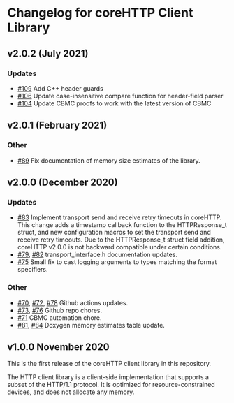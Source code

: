 # Changelog for coreHTTP Client Library

## v2.0.2 (July 2021)

### Updates

- [#109](https://github.com/FreeRTOS/coreHTTP/pull/109) Add C++ header guards
- [#106](https://github.com/FreeRTOS/coreHTTP/pull/106) Update case-insensitive compare function for header-field parser
- [#104](https://github.com/FreeRTOS/coreHTTP/pull/104) Update CBMC proofs to work with the latest version of CBMC

## v2.0.1 (February 2021)

### Other

- [#89](https://github.com/FreeRTOS/coreHTTP/pull/89) Fix documentation of memory size estimates of the library.

## v2.0.0 (December 2020)

### Updates

 - [#83](https://github.com/FreeRTOS/coreHTTP/pull/83) Implement transport send and receive retry timeouts in coreHTTP. This change adds a timestamp callback function to the HTTPResponse_t struct, and new configuration macros to set the transport send and receive retry timeouts. Due to the HTTPResponse_t struct field addition, coreHTTP v2.0.0 is not backward compatible under certain conditions.
 - [#79](https://github.com/FreeRTOS/coreHTTP/pull/79), [#82](https://github.com/FreeRTOS/coreHTTP/pull/82) transport_interface.h documentation updates.
 - [#75](https://github.com/FreeRTOS/coreHTTP/pull/75) Small fix to cast logging arguments to types matching the format specifiers.

### Other
 - [#70](https://github.com/FreeRTOS/coreHTTP/pull/70), [#72](https://github.com/FreeRTOS/coreHTTP/pull/72), [#78](https://github.com/FreeRTOS/coreHTTP/pull/78) Github actions updates.
 - [#73](https://github.com/FreeRTOS/coreHTTP/pull/73), [#76](https://github.com/FreeRTOS/coreHTTP/pull/76) Github repo chores.
 - [#71](https://github.com/FreeRTOS/coreHTTP/pull/71) CBMC automation chore.
 - [#81](https://github.com/FreeRTOS/coreHTTP/pull/81), [#84](https://github.com/FreeRTOS/coreHTTP/pull/84) Doxygen memory estimates table update.

## v1.0.0 November 2020

This is the first release of the coreHTTP client library in this repository.

The HTTP client library is a client-side implementation that supports a subset
of the HTTP/1.1 protocol. It is optimized for resource-constrained devices, and
does not allocate any memory.
